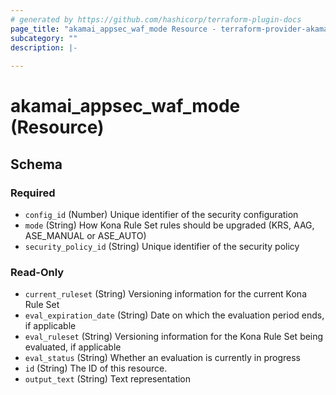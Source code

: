 ```yaml
---
# generated by https://github.com/hashicorp/terraform-plugin-docs
page_title: "akamai_appsec_waf_mode Resource - terraform-provider-akamai"
subcategory: ""
description: |-
  
---
```


# akamai_appsec_waf_mode (Resource)





<!-- schema generated by tfplugindocs -->
## Schema

### Required

- `config_id` (Number) Unique identifier of the security configuration
- `mode` (String) How Kona Rule Set rules should be upgraded (KRS, AAG, ASE_MANUAL or ASE_AUTO)
- `security_policy_id` (String) Unique identifier of the security policy

### Read-Only

- `current_ruleset` (String) Versioning information for the current Kona Rule Set
- `eval_expiration_date` (String) Date on which the evaluation period ends, if applicable
- `eval_ruleset` (String) Versioning information for the Kona Rule Set being evaluated, if applicable
- `eval_status` (String) Whether an evaluation is currently in progress
- `id` (String) The ID of this resource.
- `output_text` (String) Text representation
